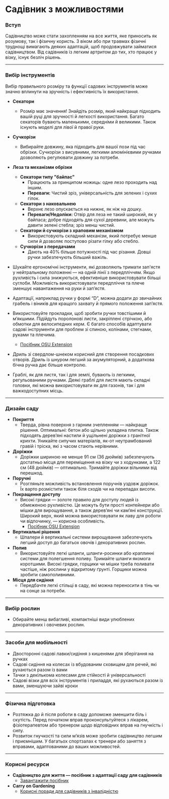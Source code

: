 # Садівник з можливостями

### Вступ

Садівництво може стати захопленням на все життя, яке приносить як розумову, так і фізичну користь. З віком або при травмах фізичні труднощі вимагають деяких адаптацій, щоб продовжувати займатися садівництвом. Від садівників із легким артритом до тих, хто працює у візку, існує безліч рішень.

---

### Вибір інструментів

Вибір правильного розміру та функції садових інструментів може значно вплинути на зручність і ефективність їх використання.


- **Секатори**
  - Розмір має значення! Знайдіть розмір, який найкраще підходить вашій руці для зручності й легкості використання. Багато секаторів бувають маленькими, середніми й великими. Також існують моделі для лівої й правої руки.
- **Сучкорізи**
  - Вибирайте довжину, яка підходить для вашої пози під час обрізки. Сучкорізи з висувними, легкими алюмінієвими ручками дозволяють регулювати довжину за потреби.
- **Леза та механізми обрізки**
  - **Секатори типу "байпас"**
    - Працюють за принципом ножиць: одне лезо проходить над іншим.
    - **Переваги:** Чистий зріз, універсальність для зелених і сухих гілок.
  - **Секатори з наковальнею**
    - Верхнє лезо опускається на нижнє, як ніж на дошку.
    - **Переваги/Недоліки:** Отвір для леза не такий широкий, як у байпаса; добре підходять для сухої деревини, але можуть давити зелені стебла; зріз менш чистий.
  - **Секатори й сучкорізи з храповим механізмом**
    - Використовують складний механізм, який потребує менше сили й дозволяє поступово різати гілку або стебло.
  - **Сучкорізи з передачами**
    - Дають на 40% більше потужності під час різання. Довші ручки забезпечують більший важіль.


- Шукайте ергономічні інструменти, які дозволяють тримати зап'ястя у нейтральному положенні — на одній лінії з передпліччям. Якщо рухливість і сила знижуються, ефективніше використовувати більші суглоби. Можливість використовувати передпліччя та плече зменшує навантаження на руки й зап’ястя.
- Адаптації, наприклад ручки у формі “D”, можна додати до звичайних грабель і віників для кращого захвату й прямого положення зап’ястя.
- Використовуйте прокладки, щоб зробити ручки товстішими й м’якшими. Підійдуть поролонові листи, закріплені стрічкою, або обмотки для велосипедних керм. Є багато способів адаптувати садові інструменти для проблем зі спиною, колінами, стегнами, руками та плечима.  
  - [Посібник OSU Extension](https://catalog.extension.oregonstate.edu/sites/catalog/files/project/pdf/em8504.pdf)
- Дриль зі свердлом-шнеком корисний для створення посадкових отворів. Дриль із шнуром легший за акумуляторний, а додаткова бічна ручка дає більше контролю.
- Граблі, як для листя, так і для землі, бувають із легкими, регульованими ручками. Деякі граблі для листя мають складні головки, які можна використовувати як для газонів, так і для важкодоступних місць.

---

### Дизайн саду

- **Покриття**
  - Тверда, рівна поверхня з гарним зчепленням — найкраще рішення. Оптимальні: бетон або щільно укладена плитка. Також підходять дерев’яні настили й ущільнені доріжки з гранітної крихти. Уникайте сипучих матеріалів, як-от неутрамбований гравій і тріска, які з часом стають нерівними.
- **Доріжки**
  - Доріжки шириною не менше 91 см (36 дюймів) забезпечують достатньо місця для переміщення на візку чи з ходунками, а 122 см (48 дюймів) — оптимально. Тримайте доріжки вільними від перешкод.
- **Поручні**
  - Розгляньте можливість встановлення поручнів уздовж доріжок. Їх варто розмістити також біля сходів чи на перепадах висоти.
- **Покращення доступу**
  - Високі грядки — золоте правило для доступу людей із обмеженою рухливістю. Це можуть бути прості контейнери або мішки для вирощування, а також дерев’яні чи кам’яні конструкції. Широкий верх, який можна використовувати як лаву для роботи чи відпочинку, — корисна особливість.  
    - [Посібник OSU Extension](https://catalog.extension.oregonstate.edu/fs270)
- **Вертикальні рішення**
  - Шпалери й вертикальні системи вирощування забезпечують легший доступ до багатьох овочів і декоративних рослин.
- **Полив**
  - Використовуйте легкі шланги, шланги-росинки або краплинні системи для полегшення поливу. Тримайте шланги якомога коротшими. Високі грядки, горщики чи мішки треба поливати частіше, ніж рослини у відкритому ґрунті. Горщики можна зробити самополивними.
- **Місця для сидіння**
  - Передбачте легкі стільці в саду, які можна переносити в тінь чи на сонце за потреби.

---

### Вибір рослин

- Обирайте менш вибагливі, компактніші види улюблених декоративних і овочевих рослин.

---

### Засоби для мобільності

- Двосторонні садові лавки/сидіння з кишенями для зберігання на ручках
- Садові сидіння на колесах із вбудованим сховищем для речей, які рухаються разом із вами
- Тачки з декількома колесами для стійкості й універсальності
- Садові візки для всіх інструментів і приладдя, які рухаються разом із вами, зменшуючи зайві кроки

---

### Фізична підготовка

- Розтяжка до й після роботи в саду допоможе зменшити біль і скутість. Перед початком вправ проконсультуйтеся з лікарем, фізіотерапевтом або тренером щодо відповідних вправ на гнучкість і силу.
- Розвиток гнучкості та сили м’язів може зробити садівництво легшим і приємнішим. У багатьох спортзалах є тренери або заняття з вправами, адаптованими до ваших можливостей.

---

### Корисні ресурси

- **Садівництво для життя — посібник з адаптації саду для садівників**  
  - [Завантажити посібник](https://s3.wp.wsu.edu/uploads/sites/2079/2015/12/GFL-booklet-complete.pdf)
- **Carry on Gardening**  
  - [Корисні поради для садівників з інвалідністю](https://www.carryongardening.org.uk/top-tips-for-disabled-gardeners.aspx)
